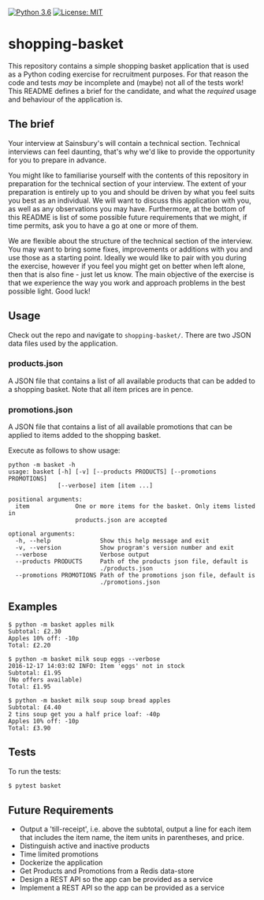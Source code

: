 [![Python 3.6](https://img.shields.io/badge/python-3.6-blue.svg)](https://www.python.org/downloads/release/python-360/)
[![License: MIT](https://img.shields.io/badge/License-MIT-yellow.svg)](https://opensource.org/licenses/MIT)


# shopping-basket
This repository contains a simple shopping basket application that is used as a
Python coding exercise for recruitment purposes. For that reason the code and
tests _may_ be incomplete and (maybe) not all of the tests work! This README
defines a brief for the candidate, and what the _required_ usage and behaviour
of the application is.

## The brief
Your interview at Sainsbury's will contain a technical section. Technical
interviews can feel daunting, that's why we'd like to provide the opportunity
for you to prepare in advance.

You might like to familiarise yourself with the contents of this repository in
preparation for the technical section of your interview. The extent of your
preparation is entirely up to you and should be driven by what you feel suits
you best as an individual. We will want to discuss this application with you,
as well as any observations you may have. Furthermore, at the bottom of this
README is list of some possible future requirements that we might, if time
permits, ask you to have a go at one or more of them.

We are flexible about the structure of the technical section of the interview.
You may want to bring some fixes, improvements or additions with you and use
those as a starting point. Ideally we would like to pair with you during the
exercise, however if you feel you might get on better when left alone, then
that is also fine - just let us know. The main objective of the exercise is
that we experience the way you work and approach problems in the best possible
light. Good luck!

## Usage
Check out the repo and navigate to `shopping-basket/`.  There are two JSON
data files used by the application.

### products.json
A JSON file that contains a list of all available products that can be added
to a shopping basket. Note that all item prices are in pence.
 
### promotions.json
A JSON file that contains a list of all available promotions that can be
applied to items added to the shopping basket.

Execute as follows to show usage:
```
python -m basket -h
usage: basket [-h] [-v] [--products PRODUCTS] [--promotions PROMOTIONS]
              [--verbose] item [item ...]

positional arguments:
  item             One or more items for the basket. Only items listed in
                   products.json are accepted

optional arguments:
  -h, --help              Show this help message and exit
  -v, --version           Show program's version number and exit
  --verbose               Verbose output
  --products PRODUCTS     Path of the products json file, default is
                          ./products.json
  --promotions PROMOTIONS Path of the promotions json file, default is
                          ./promotions.json  
```

## Examples
```
$ python -m basket apples milk
Subtotal: £2.30
Apples 10% off: -10p
Total: £2.20
```
```
$ python -m basket milk soup eggs --verbose
2016-12-17 14:03:02 INFO: Item 'eggs' not in stock
Subtotal: £1.95
(No offers available)
Total: £1.95
```
```
$ python -m basket milk soup soup bread apples
Subtotal: £4.40
2 tins soup get you a half price loaf: -40p
Apples 10% off: -10p
Total: £3.90
```

## Tests
To run the tests:
```bash
$ pytest basket
``` 

## Future Requirements
- Output a 'till-receipt', i.e. above the subtotal, output a line for each item
  that includes the item name, the item units in parentheses, and price.
- Distinguish active and inactive products 
- Time limited promotions
- Dockerize the application
- Get Products and Promotions from a Redis data-store
- Design a REST API so the app can be provided as a service
- Implement a REST API so the app can be provided as a service